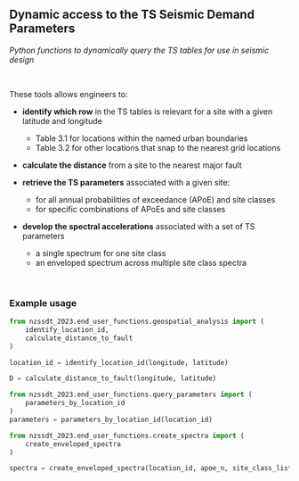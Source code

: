 ## Dynamic access to the TS Seismic Demand Parameters

*Python functions to dynamically query the TS tables for use in seismic design*

&nbsp;

These tools allows engineers to:

 - **identify which row** in the TS tables is relevant for a site with a given latitude and longitude 
    - Table 3.1 for locations within the named urban boundaries
	- Table 3.2 for other locations that snap to the nearest grid locations

 - **calculate the distance** from a site to the nearest major fault

 - **retrieve the TS parameters** associated with a given site:
    - for all annual probabilities of exceedance (APoE) and site classes
	- for specific combinations of APoEs and site classes

 - **develop the spectral accelerations** associated with a set of TS parameters
    - a single spectrum for one site class
	- an enveloped spectrum across multiple site class spectra 
	
&nbsp;

### Example usage

```python
from nzssdt_2023.end_user_functions.geospatial_analysis import (
	identify_location_id, 
	calculate_distance_to_fault
)

location_id = identify_location_id(longitude, latitude)

D = calculate_distance_to_fault(longitude, latitude)

from nzssdt_2023.end_user_functions.query_parameters import (
	parameters_by_location_id
)
parameters = parameters_by_location_id(location_id)

from nzssdt_2023.end_user_functions.create_spectra import (
	create_enveloped_spectra
)

spectra = create_enveloped_spectra(location_id, apoe_n, site_class_list)
```